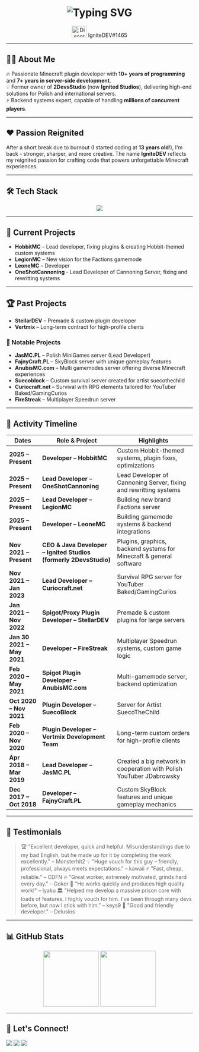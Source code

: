 <!-- Hero Section -->
<h1 align="center">
  <img src="https://readme-typing-svg.demolab.com?font=Fira+Code&weight=500&size=28&pause=1000&color=F78B3D&center=true&vCenter=true&width=850&lines=Hi+%F0%9F%91%8B%2C+I'm+Mateusz+Jasi%C5%84ski;aka+IgniteDEV;Minecraft+Plugin+Architect+%26+Backend+Developer;10%2B+Years+of+Programming+Experience;7%2B+Years+of+Minecraft+Development" alt="Typing SVG" />
</h1>

<p align="center">
  <img src="https://raw.githubusercontent.com/rahuldkjain/github-profile-readme-generator/master/src/images/icons/Social/discord.svg" alt="Discord" height="30" width="40" />
  IgniteDEV#1465
</p>

---

## 👨‍💻 About Me  
🔥 Passionate Minecraft plugin developer with **10+ years of programming** and **7+ years in server-side development**.  
💡 Former owner of **2DevsStudio** (now **Ignited Studios**), delivering high-end solutions for Polish and international servers.  
⚡ Backend systems expert, capable of handling **millions of concurrent players**.

---

## ❤️ Passion Reignited
After a short break due to burnout (I started coding at **13 years old**!), I'm back - stronger, sharper, and more creative. The name **IgniteDEV** reflects my reignited passion for crafting code that powers unforgettable Minecraft experiences.

---

## 🛠️ Tech Stack
<p align="center">
  <img src="https://skillicons.dev/icons?i=java,cs,php,js,nodejs,html,css,mysql,postgresql,mongodb,redis,rabbitmq,linux,kubernetes,git,unity,unreal" />
</p>

---

## 🚀 Current Projects
- **HobbitMC** – Lead developer, fixing plugins & creating Hobbit-themed custom systems  
- **LegionMC** – New vision for the Factions gamemode  
- **LeoneMC** – Developer
- **OneShotCannoning** -  Lead Developer of Cannoning Server, fixing and rewritting systems

---

## 🏆 Past Projects
- **StellarDEV** – Premade & custom plugin developer  
- **Vertmix** – Long-term contract for high-profile clients  

### 🌟 Notable Projects
- **JasMC.PL** – Polish MiniGames server (Lead Developer)  
- **FajnyCraft.PL** – SkyBlock server with unique gameplay features  
- **AnubisMC.com** – Multi gamemodes server offering diverse Minecraft experiences  
- **Suecoblock** – Custom survival server created for artist suecothechild  
- **Curiocraft.net** – Survival with RPG elements tailored for YouTuber Baked/GamingCurios  
- **FireStreak** – Multiplayer Speedrun server

---

## 📜 Activity Timeline

| Dates | Role & Project | Highlights |
|-------|----------------|------------|
| **2025 – Present** | **Developer – HobbitMC** | Custom Hobbit-themed systems, plugin fixes, optimizations |
| **2025 – Present** | **Lead Developer – OneShotCannoning** | Lead Developer of Cannoning Server, fixing and rewritting systems |
| **2025 – Present** | **Lead Developer – LegionMC** | Building new brand Factions server |
| **2025 – Present** | **Developer – LeoneMC** | Building gamemode systems & backend integrations |
| **Nov 2021 – Present** | **CEO & Java Developer – Ignited Studios (formerly 2DevsStudio)** | Plugins, graphics, backend systems for Minecraft & general software |
| **Nov 2021 – Jan 2023** | **Lead Developer – Curiocraft.net** | Survival RPG server for YouTuber Baked/GamingCurios |
| **Jan 2021 – Nov 2022** | **Spigot/Proxy Plugin Developer – StellarDEV** | Premade & custom plugins for large servers |
| **Jan 30 2021 – May 2021** | **Developer – FireStreak** | Multiplayer Speedrun systems, custom game logic |
| **Feb 2020 – May 2021** | **Spigot Plugin Developer – AnubisMC.com** | Multi-gamemode server, backend optimization |
| **Oct 2020 – Nov 2021** | **Plugin Developer – SuecoBlock** | Server for Artist SuecoTheChild |
| **Feb 2020 – Nov 2020** | **Plugin Developer – Vertmix Development Team** | Long-term custom orders for high-profile clients |
| **Apr 2018 – Mar 2019** | **Lead Developer – JasMC.PL** | Created a big network in cooperation with Polish YouTuber JDabrowsky |
| **Dec 2017 – Oct 2018** | **Developer – FajnyCraft.PL** | Custom SkyBlock features and unique gameplay mechanics |


---

## 💬 Testimonials
> 🏆 "Excellent developer, quick and helpful. Misunderstandings due to my bad English, but he made up for it by completing the work excellently." – Monsterhit2
> 💡 "Huge vouch for this guy – friendly, professional, always meets expectations." – kawaii
> ⚡ "Fast, cheap, reliable." – CDFN
> 🔥 "Great worker, extremely motivated, grinds hard every day." – Gokor
> 🚀 "He works quickly and produces high quality work!" – Iyaku
> 🏛 "Helped me develop a massive prison core with loads of features. I highly vouch for him. I’ve been through many devs before, but now I stick with him." – keys9
> 🤝 "Good and friendly developer." – Delusios

---

## 📊 GitHub Stats
<p align="center">
  <img src="https://github-readme-stats.vercel.app/api?username=im-ignitedev&show_icons=true&theme=radical" height="150" />
  <img src="https://github-readme-stats.vercel.app/api/top-langs/?username=im-ignitedev&layout=compact&theme=radical" height="150" />
</p>

---

## 🤝 Let's Connect!
<p>
  <a href="https://www.spigotmc.org/members/2devsstudio.596329/"><img src="https://img.shields.io/badge/SpigotMC-%2300AEEF.svg?style=for-the-badge&logo=spigotmc&logoColor=white" /></a>
  <a href="https://builtbybit.com/members/ignited-studios.289748/"><img src="https://img.shields.io/badge/BuiltByBit-%23FF6B6B.svg?style=for-the-badge&logo=github&logoColor=white" /></a>
  <a href="https://discord.com/users/"><img src="https://img.shields.io/badge/Discord-%237289DA.svg?style=for-the-badge&logo=discord&logoColor=white" /></a>
</p>
